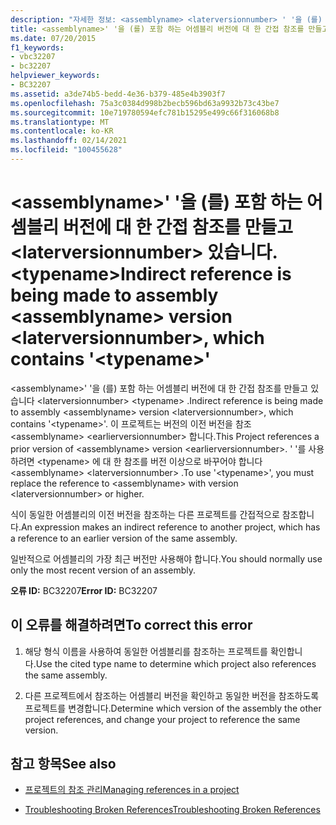 ```yaml
---
description: "자세한 정보: <assemblyname> <laterversionnumber> ' '을 (를) 포함 하는 어셈블리 버전에 간접 참조가 생성 됩니다. <typename>"
title: <assemblyname>' '을 (를) 포함 하는 어셈블리 버전에 대 한 간접 참조를 만들고 <laterversionnumber> 있습니다. <typename>
ms.date: 07/20/2015
f1_keywords:
- vbc32207
- bc32207
helpviewer_keywords:
- BC32207
ms.assetid: a3de74b5-bedd-4e36-b379-485e4b3903f7
ms.openlocfilehash: 75a3c0384d998b2becb596bd63a9932b73c43be7
ms.sourcegitcommit: 10e719780594efc781b15295e499c66f316068b8
ms.translationtype: MT
ms.contentlocale: ko-KR
ms.lasthandoff: 02/14/2021
ms.locfileid: "100455628"
---
```

# <a name="indirect-reference-is-being-made-to-assembly-assemblyname-version-laterversionnumber-which-contains-typename"></a><span data-ttu-id="ca72a-103">\<assemblyname>' '을 (를) 포함 하는 어셈블리 버전에 대 한 간접 참조를 만들고 \<laterversionnumber> 있습니다. \<typename></span><span class="sxs-lookup"><span data-stu-id="ca72a-103">Indirect reference is being made to assembly \<assemblyname> version \<laterversionnumber>, which contains '\<typename>'</span></span>

<span data-ttu-id="ca72a-104">\<assemblyname>' '을 (를) 포함 하는 어셈블리 버전에 대 한 간접 참조를 만들고 있습니다 \<laterversionnumber> \<typename> .</span><span class="sxs-lookup"><span data-stu-id="ca72a-104">Indirect reference is being made to assembly \<assemblyname> version \<laterversionnumber>, which contains '\<typename>'.</span></span> <span data-ttu-id="ca72a-105">이 프로젝트는 버전의 이전 버전을 참조 \<assemblyname> \<earlierversionnumber> 합니다.</span><span class="sxs-lookup"><span data-stu-id="ca72a-105">This Project references a prior version of \<assemblyname> version \<earlierversionnumber>.</span></span> <span data-ttu-id="ca72a-106">' '를 사용 하려면 \<typename> 에 대 한 참조를 버전 이상으로 바꾸어야 합니다 \<assemblyname> \<laterversionnumber> .</span><span class="sxs-lookup"><span data-stu-id="ca72a-106">To use '\<typename>', you must replace the reference to \<assemblyname> with version \<laterversionnumber> or higher.</span></span>  
  
 <span data-ttu-id="ca72a-107">식이 동일한 어셈블리의 이전 버전을 참조하는 다른 프로젝트를 간접적으로 참조합니다.</span><span class="sxs-lookup"><span data-stu-id="ca72a-107">An expression makes an indirect reference to another project, which has a reference to an earlier version of the same assembly.</span></span>  
  
 <span data-ttu-id="ca72a-108">일반적으로 어셈블리의 가장 최근 버전만 사용해야 합니다.</span><span class="sxs-lookup"><span data-stu-id="ca72a-108">You should normally use only the most recent version of an assembly.</span></span>  
  
 <span data-ttu-id="ca72a-109">**오류 ID:** BC32207</span><span class="sxs-lookup"><span data-stu-id="ca72a-109">**Error ID:** BC32207</span></span>  
  
## <a name="to-correct-this-error"></a><span data-ttu-id="ca72a-110">이 오류를 해결하려면</span><span class="sxs-lookup"><span data-stu-id="ca72a-110">To correct this error</span></span>  
  
1. <span data-ttu-id="ca72a-111">해당 형식 이름을 사용하여 동일한 어셈블리를 참조하는 프로젝트를 확인합니다.</span><span class="sxs-lookup"><span data-stu-id="ca72a-111">Use the cited type name to determine which project also references the same assembly.</span></span>  
  
2. <span data-ttu-id="ca72a-112">다른 프로젝트에서 참조하는 어셈블리 버전을 확인하고 동일한 버전을 참조하도록 프로젝트를 변경합니다.</span><span class="sxs-lookup"><span data-stu-id="ca72a-112">Determine which version of the assembly the other project references, and change your project to reference the same version.</span></span>  
  
## <a name="see-also"></a><span data-ttu-id="ca72a-113">참고 항목</span><span class="sxs-lookup"><span data-stu-id="ca72a-113">See also</span></span>

- [<span data-ttu-id="ca72a-114">프로젝트의 참조 관리</span><span class="sxs-lookup"><span data-stu-id="ca72a-114">Managing references in a project</span></span>](/visualstudio/ide/managing-references-in-a-project)

- [<span data-ttu-id="ca72a-115">Troubleshooting Broken References</span><span class="sxs-lookup"><span data-stu-id="ca72a-115">Troubleshooting Broken References</span></span>](/visualstudio/ide/troubleshooting-broken-references)
